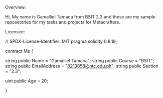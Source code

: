 Overview:

Hi, My name is Gamalliel Tamaca from BSIT 2.3 and these are my sample reposetories for my tasks and projects for Metacrafters. 

Licensce: 

// SPDX-License-Identifier: MIT
pragma solidity 0.8.19;

contract Me {
    
   string public Name = "Gamalliel Tamaca";
   string public Course = "BSIT";
   string public EmailAddress = "8213858@ntc.edu.ph";
   string public Section = "2.3";

   uint public Age = 20;

}





